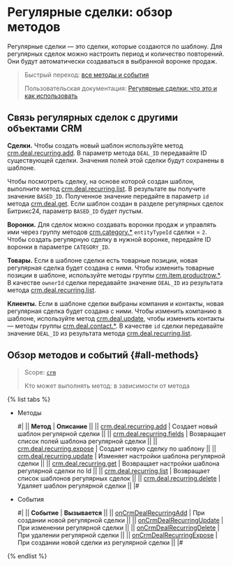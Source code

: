 # Регулярные сделки: обзор методов

Регулярные сделки —  это сделки, которые создаются по шаблону. Для регулярных сделок можно настроить период и количество повторений. Они будут автоматически создаваться в выбранной воронке продаж.

> Быстрый переход: [все методы и события](#all-methods) 
>
> Пользовательская документация: [Регулярные сделки: что это и как использовать](https://helpdesk.bitrix24.ru/open/18453980/)

## Связь регулярных сделок с другими объектами CRM

**Сделки.** Чтобы создать новый шаблон используйте метод [crm.deal.recurring.add](./crm-deal-recurring-add.md). В параметр метода `DEAL_ID` передавайте ID существующей сделки. Значения полей этой сделки будут сохранены в шаблоне.

Чтобы посмотреть сделку, на основе которой создан шаблон, выполните метод [crm.deal.recurring.list](./crm-deal-recurring-list.md). В результате вы получите значение `BASED_ID`. Полученное значение передайте в параметр `id` метода [crm.deal.get](../crm-deal-get.md). Если шаблон создан в разделе регулярных сделок Битрикс24, параметр `BASED_ID` будет пустым.

**Воронки.** Для сделок можно создавать воронки продаж и управлять ими через группу методов [crm.category.*](../../universal/category/index.md) `entityTypeId` сделки = `2`. Чтобы создать регулярную сделку в нужной воронке, передайте ID воронки в параметре `CATEGORY_ID`.

**Товары.** Если в шаблоне сделки есть товарные позиции, новая регулярная сделка будет создана с ними. Чтобы изменить товарные позиции в шаблоне, используйте методы группы [crm.item.productrow.*](../../universal/product-rows/index.md). В качестве `ownerId` сделки передавайте значение `DEAL_ID` из результата метода [crm.deal.recurring.list](./crm-deal-recurring-list.md).

**Клиенты.** Если в шаблоне сделки выбраны компания и контакты, новая регулярная сделка будет создана с ними. Чтобы изменить компанию в шаблоне, используйте метод [crm.deal.update](../crm-deal-update.md), чтобы изменить контакты — методы группы [crm.deal.contact.*](../contacts/crm-deal-contact-add.md). В качестве `id` сделки передавайте значение `DEAL_ID` из результата метода [crm.deal.recurring.list](./crm-deal-recurring-list.md).

## Обзор методов и событий {#all-methods}

> Scope: [`crm`](../../../scopes/permissions.md)
> 
> Кто может выполнять метод: в зависимости от метода

{% list tabs %}

- Методы
  
    #|
    || **Метод** | **Описание** ||
    || [crm.deal.recurring.add](./crm-deal-recurring-add.md) | Создает новый шаблон регулярной сделки ||
    || [crm.deal.recurring.fields](./crm-deal-recurring-fields.md) | Возвращает список полей шаблона регулярной сделки ||
    || [crm.deal.recurring.expose](./crm-deal-recurring-expose.md) | Создает новую сделку по шаблону ||
    || [crm.deal.recurring.update](./crm-deal-recurring-update.md) | Изменяет настройки шаблона регулярной сделки ||
    || [crm.deal.recurring.get](./crm-deal-recurring-get.md) | Возвращает настройки шаблона регулярной сделки по Id ||
    || [crm.deal.recurring.list](./crm-deal-recurring-list.md) | Возвращает список шаблонов регулярных сделок ||
    || [crm.deal.recurring.delete](./crm-deal-recurring-delete.md) | Удаляет шаблон регулярной сделки ||
    |#

- События
  
    #|
    || **Событие** | **Вызывается** ||
    || [onCrmDealRecurringAdd](./events/on-crm-deal-recurring-add.md) | При создании новой регулярной сделки ||
    || [onCrmDealRecurringUpdate](./events/on-crm-deal-recurring-update.md) | При изменении регулярной сделки ||
    || [onCrmDealRecurringDelete](./events/on-crm-deal-recurring-delete.md) | При удалении регулярной сделки ||
    || [onCrmDealRecurringExpose](./events/on-crm-deal-recurring-expose.md) | При создании новой сделки из регулярной сделки ||
    |#

{% endlist %}